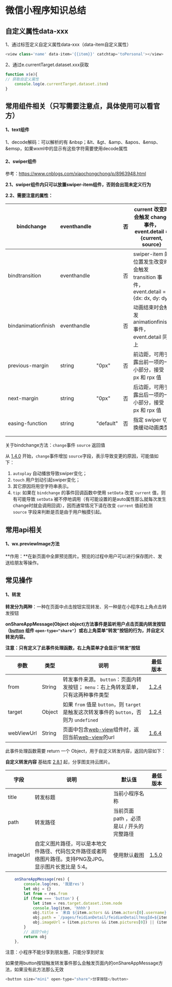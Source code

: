 # 微信小程序知识总结



## 自定义属性data-xxx

1、通过标签定义自定义属性data-xxx（data-item自定义属性）

```js
<view class='name' data-item='{{item}}' catchtap='toPersonal'></view>
```

2、通过e.currentTarget.dataset.xxx获取

```js
function x(e){
// 获取自定义属性
	console.log(e.currentTarget.dataset.item)
}
```



## 常用组件相关（只写需要注意点，具体使用可以看官方）

#### 1、text组件

1、decode解码：可以解析的有  &nbsp；&lt、&gt、&amp、&apos、&ensp、&emsp，如果wxml中的显示有这些字符需要使用decode属性



#### 2、swiper组件

参考：https://www.cnblogs.com/xiaochongchong/p/8963948.html

**2.1、swiper组件内只可以放置swiper-item组件，否则会出现未定义行为**

**2.2、需要注意的属性：**

| bindchange          | eventhandle |           | 否   | current 改变时会触发 change 事件，event.detail = {current, source} | [1.0.0](https://developers.weixin.qq.com/miniprogram/dev/framework/compatibility.html) |
| ------------------- | ----------- | --------- | ---- | ------------------------------------------------------------ | ------------------------------------------------------------ |
| bindtransition      | eventhandle |           | 否   | swiper-item 的位置发生改变时会触发 transition 事件，event.detail = {dx: dx, dy: dy} | [2.4.3](https://developers.weixin.qq.com/miniprogram/dev/framework/compatibility.html) |
| bindanimationfinish | eventhandle |           | 否   | 动画结束时会触发 animationfinish 事件，event.detail 同上     | [1.9.0](https://developers.weixin.qq.com/miniprogram/dev/framework/compatibility.html) |
| previous-margin     | string      | "0px"     | 否   | 前边距，可用于露出前一项的一小部分，接受 px 和 rpx 值        | [1.9.0](https://developers.weixin.qq.com/miniprogram/dev/framework/compatibility.html) |
| next-margin         | string      | "0px"     | 否   | 后边距，可用于露出后一项的一小部分，接受 px 和 rpx 值        | [1.9.0](https://developers.weixin.qq.com/miniprogram/dev/framework/compatibility.html) |
| easing-function     | string      | "default" | 否   | 指定 swiper 切换缓动动画类型                                 | [2.6.5](https://developers.weixin.qq.com/miniprogram/dev/framework/compatibility.html) |
|                     |             |           |      |                                                              |                                                              |
|                     |             |           |      |                                                              |                                                              |

关于bindchange方法：`change`事件 `source` 返回值

从 [1.4.0](https://developers.weixin.qq.com/miniprogram/dev/framework/compatibility.html) 开始，`change`事件增加 `source`字段，表示导致变更的原因，可能值如下：

1. `autoplay` 自动播放导致swiper变化；
2. `touch` 用户划动引起swiper变化；
3. 其它原因将用空字符串表示。
4. `tip`: 如果在 `bindchange` 的事件回调函数中使用 `setData` 改变 `current` 值，则有可能导致 `setData` 被不停地调用（有可能设置的是auto属性那么就每次发生change时就会调用回调），因而通常情况下请在改变 `current` 值前检测 `source` 字段来判断是否是由于用户触摸引起。



## 常用api相关

#### 1、wx.previewImage方法

**作用：**在新页面中全屏预览图片。预览的过程中用户可以进行保存图片、发送给朋友等操作。



## 常见操作

#### 1、转发

**转发分为两种**：一种在页面中点击按钮实现转发、另一种是在小程序右上角点击转发按钮

**onShareAppMessage(Object object)方法事件是监听用户点击页面内转发按钮（[button](https://developers.weixin.qq.com/miniprogram/dev/component/button.html) 组件 `open-type="share"`）或右上角菜单“转发”按钮的行为，并自定义转发内容。**

**注意：只有定义了此事件处理函数，右上角菜单才会显示“转发”按钮**

| 参数       | 类型   | 说明                                                         | 最低版本                                                     |
| ---------- | ------ | ------------------------------------------------------------ | ------------------------------------------------------------ |
| from       | String | 转发事件来源。 `button`：页面内转发按钮； `menu`：右上角转发菜单，只有这两种事件类型 | [1.2.4](https://developers.weixin.qq.com/miniprogram/dev/framework/compatibility.html) |
| target     | Object | 如果 `from` 值是 `button`，则 `target` 是触发这次转发事件的 `button`，否则为 `undefined` | [1.2.4](https://developers.weixin.qq.com/miniprogram/dev/framework/compatibility.html) |
| webViewUrl | String | 页面中包含[web-view](https://developers.weixin.qq.com/miniprogram/dev/component/web-view.html)组件时，返回当前[web-view](https://developers.weixin.qq.com/miniprogram/dev/component/web-view.html)的url | [1.6.4](https://developers.weixin.qq.com/miniprogram/dev/framework/compatibility.html) |

此事件处理函数需要 return 一个 Object，用于自定义转发内容，返回内容如下：

**自定义转发内容** 基础库 [2.8.1](https://developers.weixin.qq.com/miniprogram/dev/framework/compatibility.html) 起，分享图支持云图片。

| 字段     | 说明                                                         | 默认值                                    | 最低版本                                                     |
| -------- | ------------------------------------------------------------ | ----------------------------------------- | ------------------------------------------------------------ |
| title    | 转发标题                                                     | 当前小程序名称                            |                                                              |
| path     | 转发路径                                                     | 当前页面 path ，必须是以 / 开头的完整路径 |                                                              |
| imageUrl | 自定义图片路径，可以是本地文件路径、代码包文件路径或者网络图片路径。支持PNG及JPG。显示图片长宽比是 5:4。 | 使用默认截图                              | [1.5.0](https://developers.weixin.qq.com/miniprogram/dev/framework/compatibility.html) |

```js
    onShareAppMessage(res) {
        console.log(res, '我是res')
        let obj = {}
        let from = res.from
        if (from === 'button') {
            let item = res.target.dataset.item.node
            console.log(item, 'hhhh')
            obj.title = `来自 ${item.actors && item.actors[0].username} 的沸点: ${item.targets && item.targets[0].content}`
            obj.path = `/pages/feidianDetail/feidianDetail?msgId=${item.objectId}`
            obj.imageUrl = (item.pictures && item.pictures[0]) || (item.user && item.user.avatarLarge)
        }
        // 返回个obj
        return obj
    },
```

注意：小程序不能分享到朋友圈，只能分享到好友	

如果使用button按钮触发转发事件那么会触发页面内的onShareAppMessage方法，如果没有此方法那么无效

```js
<button size="mini" open-type="share">分享按钮</button>
```

